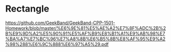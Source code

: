 # Rectangle
https://github.com/GeekBand/GeekBand-CPP-1501-Homework/blob/master/%E6%9E%81%E5%AE%A2%E7%8F%ADC%2B%2B%E9%9D%A2%E5%90%91%E5%AF%B9%E8%B1%A1%E9%AB%98%E7%BA%A7%E7%BC%96%E7%A8%8B%E6%B5%8B%E8%AF%95%E9%A2%98%288%E6%9C%888%E6%97%A5%29.pdf
